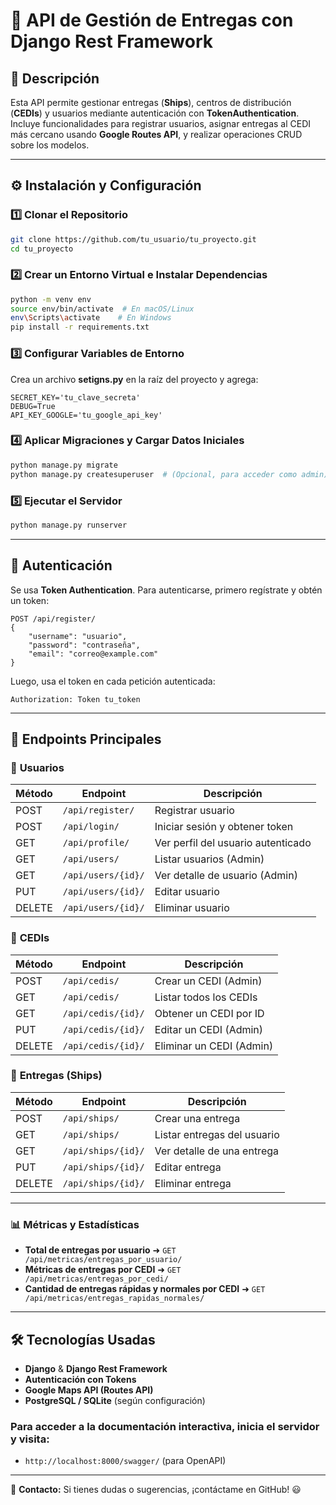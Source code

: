 # 🚀 API de Gestión de Entregas con Django Rest Framework

## 📌 Descripción
Esta API permite gestionar entregas (**Ships**), centros de distribución (**CEDIs**) y usuarios mediante autenticación con **TokenAuthentication**. Incluye funcionalidades para registrar usuarios, asignar entregas al CEDI más cercano usando **Google Routes API**, y realizar operaciones CRUD sobre los modelos.

---


## ⚙️ Instalación y Configuración

### 1️⃣ Clonar el Repositorio
```bash
git clone https://github.com/tu_usuario/tu_proyecto.git
cd tu_proyecto
```

### 2️⃣ Crear un Entorno Virtual e Instalar Dependencias
```bash
python -m venv env
source env/bin/activate  # En macOS/Linux
env\Scripts\activate    # En Windows
pip install -r requirements.txt
```

### 3️⃣ Configurar Variables de Entorno
Crea un archivo **setigns.py** en la raíz del proyecto y agrega:
```env
SECRET_KEY='tu_clave_secreta'
DEBUG=True
API_KEY_GOOGLE='tu_google_api_key'
```

### 4️⃣ Aplicar Migraciones y Cargar Datos Iniciales
```bash
python manage.py migrate
python manage.py createsuperuser  # (Opcional, para acceder como admin)
```

### 5️⃣ Ejecutar el Servidor
```bash
python manage.py runserver
```

---

## 🔑 Autenticación
Se usa **Token Authentication**. Para autenticarse, primero regístrate y obtén un token:
```http
POST /api/register/
{
    "username": "usuario",
    "password": "contraseña",
    "email": "correo@example.com"
}
```
Luego, usa el token en cada petición autenticada:
```http
Authorization: Token tu_token
```

---

## 🚚 Endpoints Principales

### 📌 **Usuarios**
| Método | Endpoint             | Descripción |
|--------|----------------------|-------------|
| POST   | `/api/register/`      | Registrar usuario |
| POST   | `/api/login/`         | Iniciar sesión y obtener token |
| GET    | `/api/profile/`       | Ver perfil del usuario autenticado |
| GET    | `/api/users/`         | Listar usuarios (Admin) |
| GET    | `/api/users/{id}/`    | Ver detalle de usuario (Admin) |
| PUT    | `/api/users/{id}/`    | Editar usuario |
| DELETE | `/api/users/{id}/`    | Eliminar usuario |

### 📌 **CEDIs**
| Método | Endpoint             | Descripción |
|--------|----------------------|-------------|
| POST   | `/api/cedis/`         | Crear un CEDI (Admin) |
| GET    | `/api/cedis/`         | Listar todos los CEDIs |
| GET    | `/api/cedis/{id}/`    | Obtener un CEDI por ID |
| PUT    | `/api/cedis/{id}/`    | Editar un CEDI (Admin) |
| DELETE | `/api/cedis/{id}/`    | Eliminar un CEDI (Admin) |

### 📌 **Entregas (Ships)**
| Método | Endpoint             | Descripción |
|--------|----------------------|-------------|
| POST   | `/api/ships/`         | Crear una entrega |
| GET    | `/api/ships/`         | Listar entregas del usuario |
| GET    | `/api/ships/{id}/`    | Ver detalle de una entrega |
| PUT    | `/api/ships/{id}/`    | Editar entrega |
| DELETE | `/api/ships/{id}/`    | Eliminar entrega |

---
### 📊 Métricas y Estadísticas

- **Total de entregas por usuario** ➜ `GET /api/metricas/entregas_por_usuario/`
- **Métricas de entregas por CEDI** ➜ `GET /api/metricas/entregas_por_cedi/`
- **Cantidad de entregas rápidas y normales por CEDI** ➜ `GET /api/metricas/entregas_rapidas_normales/`
---

## 🛠 Tecnologías Usadas
- **Django** & **Django Rest Framework**
- **Autenticación con Tokens**
- **Google Maps API (Routes API)**
- **PostgreSQL / SQLite** (según configuración)

### Para acceder a la documentación interactiva, inicia el servidor y visita:

- `http://localhost:8000/swagger/` (para OpenAPI)

---



📩 **Contacto:** Si tienes dudas o sugerencias, ¡contáctame en GitHub! 😃
